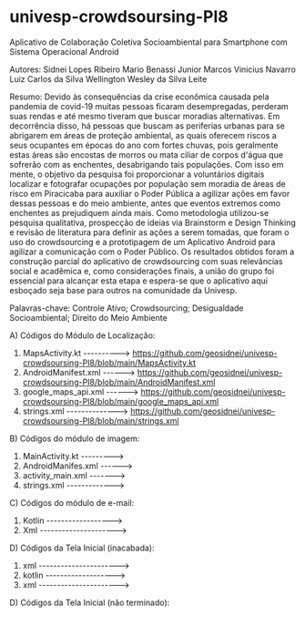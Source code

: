 # univesp-crowdsoursing-PI8
Aplicativo de Colaboração Coletiva Socioambiental para Smartphone com Sistema Operacional Android

Autores: 
Sidnei Lopes Ribeiro
Mario Benassi Junior
Marcos Vinicius Navarro
Luiz Carlos da Silva
Wellington Wesley da Silva Leite

Resumo: Devido às consequências da crise econômica causada pela pandemia de covid-19 muitas pessoas ficaram desempregadas, perderam suas rendas e até mesmo tiveram que buscar moradias alternativas. Em decorrência disso, há pessoas que buscam as periferias urbanas para se abrigarem em áreas de proteção ambiental, as quais oferecem riscos a seus ocupantes em épocas do ano com fortes chuvas, pois geralmente estas áreas são encostas de morros ou mata ciliar de corpos d'água que sofrerão com as enchentes, desabrigando tais populações. Com isso em mente, o objetivo da pesquisa foi proporcionar a voluntários digitais localizar e fotografar ocupações por população sem moradia de áreas de risco em Piracicaba para auxiliar o Poder Pública a agilizar ações em favor dessas pessoas e do meio ambiente, antes que eventos extremos como enchentes as prejudiquem ainda mais. Como metodologia utilizou-se pesquisa qualitativa, prospecção de ideias via Brainstorm e Design Thinking e revisão de literatura para definir as ações a serem tomadas, que foram o uso do crowdsourcing e a prototipagem de um Aplicativo Android para agilizar a comunicação com o Poder Público. Os resultados obtidos
foram a construção parcial do aplicativo de crowdsourcing com suas relevâncias social e acadêmica e, como considerações finais, a união do grupo foi essencial para alcançar esta etapa e espera-se que o aplicativo aqui esboçado seja base para outros na comunidade da Univesp.

Palavras-chave: Controle Ativo; Crowdsourcing; Desigualdade Socioambiental;
Direito do Meio Ambiente

A) Códigos do Módulo de Localização: 

1. MapsActivity.kt ----------> https://github.com/geosidnei/univesp-crowdsoursing-PI8/blob/main/MapsActivity.kt
2. AndroidManifest.xml ------> https://github.com/geosidnei/univesp-crowdsoursing-PI8/blob/main/AndroidManifest.xml
3. google_maps_api.xml ------> https://github.com/geosidnei/univesp-crowdsoursing-PI8/blob/main/google_maps_api.xml
4. strings.xml --------------> https://github.com/geosidnei/univesp-crowdsoursing-PI8/blob/main/strings.xml

B) Códigos do módulo de imagem:
1. MainActivity.kt --------->   
2. AndroidManifes.xml ------>
3. activity_main.xml ------->
4. strings.xml ------------->

C) Códigos do módulo de e-mail:
1. Kotlin ------------------>
2. Xml --------------------->

D) Códigos da Tela Inicial (inacabada):
1. xml ---------------------->
2. kotlin ------------------->
3. xml ---------------------->

D) Códigos da Tela Inicial (não terminado):
